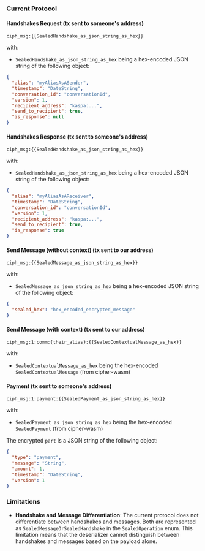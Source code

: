 ### Current Protocol

#### Handshakes Request (tx sent to someone's address)

`ciph_msg:{{SealedHandshake_as_json_string_as_hex}}`

with:

- `SealedHandshake_as_json_string_as_hex` being a hex-encoded JSON string of the following object:

```json
{
  "alias": "myAliasAsASender",
  "timestamp": "DateString",
  "conversation_id": "conversationId",
  "version": 1,
  "recipient_address": "kaspa:...",
  "send_to_recipient": true,
  "is_response": null
}
```

#### Handshakes Response (tx sent to someone's address)

`ciph_msg:{{SealedHandshake_as_json_string_as_hex}}`

with:

- `SealedHandshake_as_json_string_as_hex` being a hex-encoded JSON string of the following object:

```json
{
  "alias": "myAliasAsAReceiver",
  "timestamp": "DateString",
  "conversation_id": "conversationId",
  "version": 1,
  "recipient_address": "kaspa:...",
  "send_to_recipient": true,
  "is_response": true
}
```

#### Send Message (without context) (tx sent to our address)

`ciph_msg:{{SealedMessage_as_json_string_as_hex}}`

with:

- `SealedMessage_as_json_string_as_hex` being a hex-encoded JSON string of the following object:

```json
{
  "sealed_hex": "hex_encoded_encrypted_message"
}
```

#### Send Message (with context) (tx sent to our address)

`ciph_msg:1:comm:{their_alias}:{{SealedContextualMessage_as_hex}}`

with:

- `SealedContextualMessage_as_hex` being the hex-encoded `SealedContextualMessage` (from cipher-wasm)

#### Payment (tx sent to someone's address)

`ciph_msg:1:payment:{{SealedPayment_as_json_string_as_hex}}`

with:

- `SealedPayment_as_json_string_as_hex` being the hex-encoded `SealedPayment` (from cipher-wasm)

The encrypted `part` is a JSON string of the following object:

```json
{
  "type": "payment",
  "message": "String",
  "amount": 1,
  "timestamp": "DateString",
  "version": 1
}
```

### Limitations

- **Handshake and Message Differentiation**: The current protocol does not differentiate between handshakes and messages. Both are represented as `SealedMessageOrSealedHandshake` in the `SealedOperation` enum. This limitation means that the deserializer cannot distinguish between handshakes and messages based on the payload alone.
